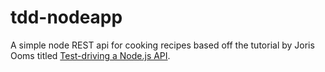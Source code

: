 tdd-nodeapp
===========

A simple node REST api for cooking recipes based off the tutorial by Joris Ooms titled [Test-driving a Node.js API](http://www.jorisooms.be/testing-your-node-api-with-supertest/).